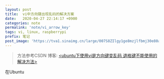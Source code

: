 ```yaml
---
layout: post
title:  vi中方向键出现乱码的解决方案
date:   2020-04-27 22:14:17 +0900
categories: note
permalink: 'note/vi_arrow_key'
tags: vi, linux, raspberrypi
prefix: 笔记
post_image: 'https://tva1.sinaimg.cn/large/007S8ZIlgy1ge8mzjlfbmj30e80atdg5.jpg'
---
```

> 方法参考CSDN 博客: [<ubuntu下使用vi是方向键变乱码 退格键不能使用的解决方法>](https://blog.csdn.net/AI_Net/article/details/7710324)

在Ubuntu